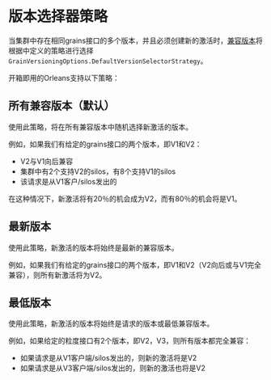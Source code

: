 # 版本选择器策略

当集群中存在相同grains接口的多个版本，并且必须创建新的激活时，[兼容版本](compatible_grains.zh.md)将根据中定义的策略进行选择`GrainVersioningOptions.DefaultVersionSelectorStrategy`。

开箱即用的Orleans支持以下策略：

## 所有兼容版本（默认）

使用此策略，将在所有兼容版本中随机选择新激活的版本。

例如，如果我们有给定的grains接口的两个版本，即V1和V2：

-   V2与V1向后兼容
-   集群中有2个支持V2的silos，有8个支持V1的silos
-   该请求是从V1客户/silos发出的

在这种情况下，新激活将有20％的机会成为V2，而有80％的机会将是V1。

## 最新版本

使用此策略，新激活的版本将始终是最新的兼容版本。

例如，如果我们有给定的grains接口的两个版本，即V1和V2（V2向后或与V1完全兼容），则所有新激活将为V2。

## 最低版本

使用此策略，新激活的版本将始终是请求的版本或最低兼容版本。

例如，如果给定的粒度接口有2个版本，即V2，V3，则所有版本都完全兼容：

-   如果请求是从V1客户端/silos发出的，则新的激活将是V2
-   如果请求是从V3客户端/silos发出的，则新的激活也将是V2
